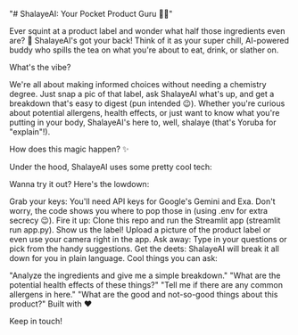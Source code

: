 "# ShalayeAI: Your Pocket Product Guru 🕵️‍♀️" 

Ever squint at a product label and wonder what half those ingredients even are? 🤔 ShalayeAI's got your back! Think of it as your super chill, AI-powered buddy who spills the tea on what you're about to eat, drink, or slather on.

What's the vibe?

We're all about making informed choices without needing a chemistry degree. Just snap a pic of that label, ask ShalayeAI what's up, and get a breakdown that's easy to digest (pun intended 😉). Whether you're curious about potential allergens, health effects, or just want to know what you're putting in your body, ShalayeAI's here to, well, shalaye (that's Yoruba for "explain"!).

How does this magic happen? ✨

Under the hood, ShalayeAI uses some pretty cool tech:

Wanna try it out? Here's the lowdown:

Grab your keys: You'll need API keys for Google's Gemini and Exa. Don't worry, the code shows you where to pop those in (using .env for extra secrecy 😉).
Fire it up: Clone this repo and run the Streamlit app (streamlit run app.py).
Show us the label! Upload a picture of the product label or even use your camera right in the app.
Ask away: Type in your questions or pick from the handy suggestions.
Get the deets: ShalayeAI will break it all down for you in plain language.
Cool things you can ask:

"Analyze the ingredients and give me a simple breakdown."
"What are the potential health effects of these things?"
"Tell me if there are any common allergens in here."
"What are the good and not-so-good things about this product?"
Built with ❤️

Keep in touch!

